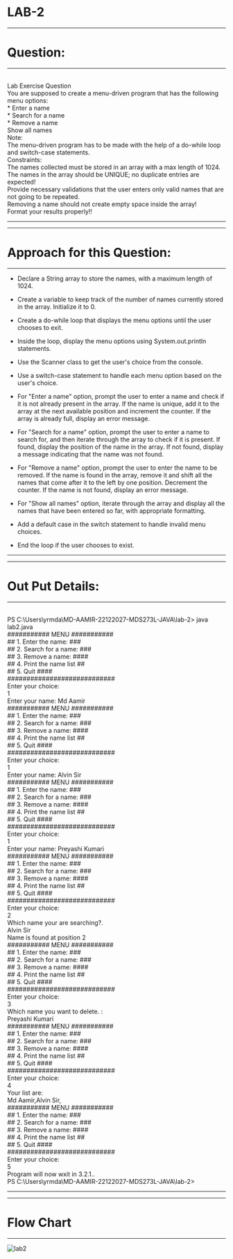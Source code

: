 # LAB-2
**********************
# Question:
*********************

<br> Lab Exercise Question
<br> You are supposed to create a menu-driven program that has the following menu options:
<br> * Enter a name
<br> * Search for a name
<br> * Remove a name
<br> Show all names
<br> Note:
<br> The menu-driven program has to be made with the help of a do-while loop and switch-case statements.
<br> Constraints:
<br> The names collected must be stored in an array with a max length of 1024.
<br> The names in the array should be UNIQUE; no duplicate entries are expected!
<br> Provide necessary validations that the user enters only valid names that are not going to be repeated.
<br> Removing a name should not create empty space inside the array!
<br> Format your results properly!!

******************************************************************************************************************************************************************

***********************************
# Approach for this Question:
* ******************************
* Declare a String array to store the names, with a maximum length of 1024.
 
* Create a variable to keep track of the number of names currently stored in the array. Initialize it to 0.
 
* Create a do-while loop that displays the menu options until the user chooses to exit.
 
* Inside the loop, display the menu options using System.out.println statements.
 
* Use the Scanner class to get the user's choice from the console.
 
* Use a switch-case statement to handle each menu option based on the user's choice.
 
* For "Enter a name" option, prompt the user to enter a name and check if it is not already present in the array. If the name is unique, add it to the array at the next available position and increment the counter. If the array is already full, display an error message.

* For "Search for a name" option, prompt the user to enter a name to search for, and then iterate through the array to check if it is present. If found, display the position of the name in the array. If not found, display a message indicating that the name was not found.

* For "Remove a name" option, prompt the user to enter the name to be removed. If the name is found in the array, remove it and shift all the names that come after it to the left by one position. Decrement the counter. If the name is not found, display an error message.
 
* For "Show all names" option, iterate through the array and display all the names that have been entered so far, with appropriate formatting.
 
* Add a default case in the switch statement to handle invalid menu choices.
 
* End the loop if the user chooses to exist.
****************************************************************************************************************************************************************************


***************************
# Out Put Details:
***************************
<br> PS C:\Users\yrmda\MD-AAMIR-22122027-MDS273L-JAVA\lab-2> java lab2.java
<br> ########### MENU ###########
<br> ## 1. Enter the name:    ###
<br> ## 2. Search for a name: ###
<br> ## 3. Remove a name:    ####
<br> ## 4. Print the name list ##
<br> ## 5. Quit              ####
<br> ############################
<br> Enter your choice:
<br> 1
<br> Enter your name: Md Aamir
<br> ########### MENU ###########
<br> ## 1. Enter the name:    ###
<br> ## 2. Search for a name: ###
<br> ## 3. Remove a name:    ####
<br> ## 4. Print the name list ##
<br> ## 5. Quit              ####
<br> ############################
<br> Enter your choice: 
<br> 1
<br> Enter your name: Alvin Sir
<br> ########### MENU ###########
<br> ## 1. Enter the name:    ###
<br> ## 2. Search for a name: ###
<br> ## 3. Remove a name:    ####
<br> ## 4. Print the name list ##
<br> ## 5. Quit              ####
<br> ############################
<br> Enter your choice:
<br> 1
<br> Enter your name: Preyashi Kumari
<br> ########### MENU ###########
<br> ## 1. Enter the name:    ###
<br> ## 2. Search for a name: ###
<br> ## 3. Remove a name:    ####
<br> ## 4. Print the name list ##
<br> ## 5. Quit              ####
<br> ############################
<br> Enter your choice:
<br> 2
<br> Which name your are searching?.
<br> Alvin Sir
<br> Name is found at position 2
<br> ########### MENU ###########
<br> ## 1. Enter the name:    ###
<br> ## 2. Search for a name: ###
<br> ## 3. Remove a name:    ####
<br> ## 4. Print the name list ##
<br> ## 5. Quit              ####
<br> ############################
<br> Enter your choice:
<br> 3
<br> Which name you want to delete. :
<br> Preyashi Kumari
<br> ########### MENU ###########
<br> ## 1. Enter the name:    ###
<br> ## 2. Search for a name: ###
<br> ## 3. Remove a name:    ####
<br> ## 4. Print the name list ##
<br> ## 5. Quit              ####
<br> ############################
<br> Enter your choice:
<br> 4
<br> Your list are: 
<br> Md Aamir,Alvin Sir,
<br> ########### MENU ###########
<br> ## 1. Enter the name:    ###
<br> ## 2. Search for a name: ###
<br> ## 3. Remove a name:    ####
<br> ## 4. Print the name list ##
<br> ## 5. Quit              ####
<br> ############################
<br> Enter your choice:
<br> 5
<br> Program will now wxit in 3.2.1..
<br> PS C:\Users\yrmda\MD-AAMIR-22122027-MDS273L-JAVA\lab-2> 

*********************************************************************************************************************************************************

************************
# Flow Chart
************************




![lab2](https://github.com/mdaamir6870/MD-AAMIR-22122027-MDS273L-JAVA/assets/97155542/cea162aa-88bd-405c-9b5e-2dc5f76c926b)







